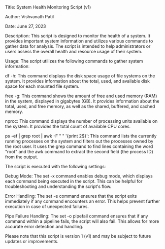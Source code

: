 Title: System Health Monitoring Script (v1)

Author: Vishvanath Patil

Date: June 27, 2023

Description:
This script is designed to monitor the health of a system. It provides important system information and utilizes various commands to gather data for analysis. The script is intended to help administrators or users assess the overall health and resource usage of their system.

Usage:
The script utilizes the following commands to gather system information:

df -h: This command displays the disk space usage of file systems on the system. It provides information about the total, used, and available disk space for each mounted file system.

free -g: This command shows the amount of free and used memory (RAM) in the system, displayed in gigabytes (GB). It provides information about the total, used, and free memory, as well as the shared, buffered, and cached memory.

nproc: This command displays the number of processing units available on the system. It provides the total count of available CPU cores.

ps -ef | grep root | awk -F " " '{print 2$}': This command lists the currently running processes on the system and filters out the processes owned by the root user. It uses the grep command to find lines containing the word "root" and the awk command to extract the second field (the process ID) from the output.

The script is executed with the following settings:

Debug Mode: The set -x command enables debug mode, which displays each command being executed in the script. This can be helpful for troubleshooting and understanding the script's flow.

Error Handling: The set -e command ensures that the script exits immediately if any command encounters an error. This helps prevent further execution in case of unexpected failures.

Pipe Failure Handling: The set -o pipefail command ensures that if any command within a pipeline fails, the script will also fail. This allows for more accurate error detection and handling.

Please note that this script is version 1 (v1) and may be subject to future updates or improvements.





